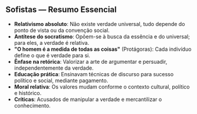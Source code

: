 ## **Sofistas — Resumo Essencial**

- **Relativismo absoluto**: Não existe verdade universal, tudo depende do ponto de vista ou da convenção social.
- **Antítese do socratismo**: Opõem-se à busca da essência e do universal; para eles, a verdade é relativa.
- **"O homem é a medida de todas as coisas"** (Protágoras): Cada indivíduo define o que é verdade para si.
- **Ênfase na retórica**: Valorizar a arte de argumentar e persuadir, independentemente da verdade.
- **Educação prática**: Ensinavam técnicas de discurso para sucesso político e social, mediante pagamento.
- **Moral relativa**: Os valores mudam conforme o contexto cultural, político e histórico.
- **Críticas**: Acusados de manipular a verdade e mercantilizar o conhecimento.